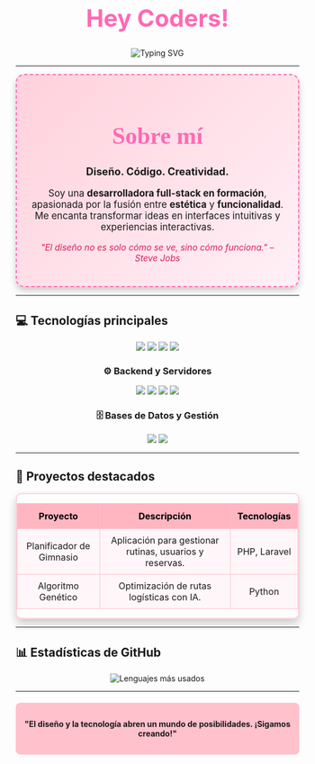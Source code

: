 <div align="center">
  <h1 style="color: #FF69B4; font-size: 3em;">Hey Coders!</h1>
  <p>
    <img src="https://readme-typing-svg.herokuapp.com?color=FF99CC&size=30&center=true&vCenter=true&width=800&lines=Soy+Jules.;Desarrolladora+en+proceso" alt="Typing SVG">
  </p>
</div>

---

<div align="center" style="padding: 25px; border: 2px dashed #FF69B4; border-radius: 15px; box-shadow: 0 6px 12px rgba(0, 0, 0, 0.2); background: linear-gradient(135deg, #FFD1DC, #FFF0F6);">
  <h1 style="color: #FF69B4; font-size: 3em; font-family: 'Georgia', serif;">Sobre mí</h1>
  <p style="font-size: 1.3em; font-weight: bold;">Diseño. Código. Creatividad.</p>
  <p style="font-size: 1.2em;">Soy una <strong>desarrolladora full-stack en formación</strong>, apasionada por la fusión entre <strong>estética</strong> y <strong>funcionalidad</strong>. Me encanta transformar ideas en interfaces intuitivas y experiencias interactivas.</p>
  <p style="font-style: italic; font-size: 1.1em; color: #D81B60;">"El diseño no es solo cómo se ve, sino cómo funciona." – Steve Jobs</p>
</div>

---

## 💻 Tecnologías principales
<div align="center">
  <p align="center">
    <img src="https://img.shields.io/badge/HTML5-FFD1DC.svg?style=for-the-badge&logo=html5&logoColor=black">
    <img src="https://img.shields.io/badge/CSS3-FFB7C5.svg?style=for-the-badge&logo=css3&logoColor=black">
    <img src="https://img.shields.io/badge/JavaScript-FF8FAB.svg?style=for-the-badge&logo=javascript&logoColor=black">
    <img src="https://img.shields.io/badge/React-FFB6C1.svg?style=for-the-badge&logo=react&logoColor=black">
  </p>

  ### ⚙️ Backend y Servidores
  <p align="center">
    <img src="https://img.shields.io/badge/PHP-FFC1CC.svg?style=for-the-badge&logo=php&logoColor=black">
    <img src="https://img.shields.io/badge/Java-FFB6C1.svg?style=for-the-badge&logo=java&logoColor=black">
    <img src="https://img.shields.io/badge/Laravel-FFD1DC.svg?style=for-the-badge&logo=laravel&logoColor=black">
    <img src="https://img.shields.io/badge/Spring%20Boot-FF8FAB.svg?style=for-the-badge&logo=springboot&logoColor=black">
  </p>

  ### 🗄️ Bases de Datos y Gestión
  <p align="center">
    <img src="https://img.shields.io/badge/MySQL-FFB7C5.svg?style=for-the-badge&logo=mysql&logoColor=black">
    <img src="https://img.shields.io/badge/MongoDB-FF8FAB.svg?style=for-the-badge&logo=mongodb&logoColor=black">
  </p>
</div>

---

## 🚀 Proyectos destacados
<div align="center" style="border: 2px solid #FFD1DC; border-radius: 10px; overflow: hidden; box-shadow: 0 8px 16px rgba(0,0,0,0.2);">
  <table style="width: 100%; border-collapse: collapse; background-color: #FFF6F9;">
    <thead>
      <tr style="background-color: #FFB6C1; color: black;">
        <th style="padding: 12px; border: 1px solid #FFC0CB;">Proyecto</th>
        <th style="padding: 12px; border: 1px solid #FFC0CB;">Descripción</th>
        <th style="padding: 12px; border: 1px solid #FFC0CB;">Tecnologías</th>
      </tr>
    </thead>
    <tbody>
      <tr style="text-align: center;">
        <td style="padding: 10px; border: 1px solid #FFC0CB;">Planificador de Gimnasio</td>
        <td style="padding: 10px; border: 1px solid #FFC0CB;">Aplicación para gestionar rutinas, usuarios y reservas.</td>
        <td style="padding: 10px; border: 1px solid #FFC0CB;">PHP, Laravel</td>
      </tr>
      <tr style="text-align: center;">
        <td style="padding: 10px; border: 1px solid #FFC0CB;">Algoritmo Genético</td>
        <td style="padding: 10px; border: 1px solid #FFC0CB;">Optimización de rutas logísticas con IA.</td>
        <td style="padding: 10px; border: 1px solid #FFC0CB;">Python</td>
      </tr>
    </tbody>
  </table>
</div>

---

## 📊 Estadísticas de GitHub
<div align="center" style="display: flex; justify-content: center; gap: 20px; flex-wrap: wrap;">
    <img src="https://github-readme-stats.vercel.app/api/top-langs/?username=thjumi&layout=compact&langs_count=6&theme=dracula&title_color=FF69B4&text_color=FFC1CC" alt="Lenguajes más usados" />
</div>

---

<div align="center" style="margin-top: 20px; padding: 15px; background: #FFC1CC; border-radius: 8px;">
  <p><strong>"El diseño y la tecnología abren un mundo de posibilidades. ¡Sigamos creando!"</strong></p>
</div>
